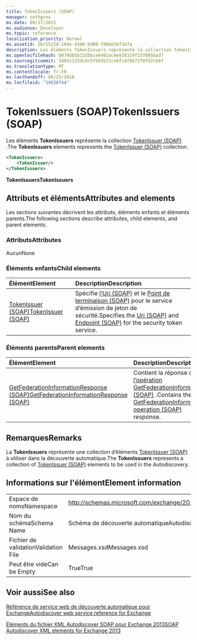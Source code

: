 ```yaml
---
title: TokenIssuers (SOAP)
manager: sethgros
ms.date: 09/17/2015
ms.audience: Developer
ms.topic: reference
localization_priority: Normal
ms.assetid: 26c55228-184e-4340-bd80-f86be56f3e7a
description: Les éléments TokenIssuers représente la collection TokenIssuer (SOAP).
ms.openlocfilehash: b070d85b32d5bce8461ac4e930329f237885bad7
ms.sourcegitcommit: 34041125dc8c5f993b21cebfc4f8b72f0fd2cb6f
ms.translationtype: MT
ms.contentlocale: fr-FR
ms.lasthandoff: 06/25/2018
ms.locfileid: "19838744"
---
```

# <a name="tokenissuers-soap"></a><span data-ttu-id="9c9cc-103">TokenIssuers (SOAP)</span><span class="sxs-lookup"><span data-stu-id="9c9cc-103">TokenIssuers (SOAP)</span></span>

<span data-ttu-id="9c9cc-104">Les éléments **TokenIssuers** représente la collection [TokenIssuer (SOAP)](tokenissuer-soap.md) .</span><span class="sxs-lookup"><span data-stu-id="9c9cc-104">The **TokenIssuers** elements represents the [TokenIssuer (SOAP)](tokenissuer-soap.md) collection.</span></span> 
  
```XML
<TokenIssuers>
    <TokenIssuer/>
</TokenIssuers>
```

 <span data-ttu-id="9c9cc-105">**TokenIssuers**</span><span class="sxs-lookup"><span data-stu-id="9c9cc-105">**TokenIssuers**</span></span>
## <a name="attributes-and-elements"></a><span data-ttu-id="9c9cc-106">Attributs et éléments</span><span class="sxs-lookup"><span data-stu-id="9c9cc-106">Attributes and elements</span></span>

<span data-ttu-id="9c9cc-107">Les sections suivantes décrivent les attributs, éléments enfants et éléments parents.</span><span class="sxs-lookup"><span data-stu-id="9c9cc-107">The following sections describe attributes, child elements, and parent elements.</span></span>
  
### <a name="attributes"></a><span data-ttu-id="9c9cc-108">Attributs</span><span class="sxs-lookup"><span data-stu-id="9c9cc-108">Attributes</span></span>

<span data-ttu-id="9c9cc-109">Aucun</span><span class="sxs-lookup"><span data-stu-id="9c9cc-109">None</span></span>
  
### <a name="child-elements"></a><span data-ttu-id="9c9cc-110">Éléments enfants</span><span class="sxs-lookup"><span data-stu-id="9c9cc-110">Child elements</span></span>

|<span data-ttu-id="9c9cc-111">**Élément**</span><span class="sxs-lookup"><span data-stu-id="9c9cc-111">**Element**</span></span>|<span data-ttu-id="9c9cc-112">**Description**</span><span class="sxs-lookup"><span data-stu-id="9c9cc-112">**Description**</span></span>|
|:-----|:-----|
|[<span data-ttu-id="9c9cc-113">TokenIssuer (SOAP)</span><span class="sxs-lookup"><span data-stu-id="9c9cc-113">TokenIssuer (SOAP)</span></span>](tokenissuer-soap.md) <br/> |<span data-ttu-id="9c9cc-114">Spécifie [l’Uri (SOAP)](uri-soap.md) et le [Point de terminaison (SOAP)](endpoint-soap.md) pour le service d’émission de jeton de sécurité.</span><span class="sxs-lookup"><span data-stu-id="9c9cc-114">Specifies the [Uri (SOAP)](uri-soap.md) and [Endpoint (SOAP)](endpoint-soap.md) for the security token service.</span></span>  <br/> |
   
### <a name="parent-elements"></a><span data-ttu-id="9c9cc-115">Éléments parents</span><span class="sxs-lookup"><span data-stu-id="9c9cc-115">Parent elements</span></span>

|<span data-ttu-id="9c9cc-116">**Élément**</span><span class="sxs-lookup"><span data-stu-id="9c9cc-116">**Element**</span></span>|<span data-ttu-id="9c9cc-117">**Description**</span><span class="sxs-lookup"><span data-stu-id="9c9cc-117">**Description**</span></span>|
|:-----|:-----|
|[<span data-ttu-id="9c9cc-118">GetFederationInformationResponse (SOAP)</span><span class="sxs-lookup"><span data-stu-id="9c9cc-118">GetFederationInformationResponse (SOAP)</span></span>](getfederationinformationresponse-soap.md) <br/> |<span data-ttu-id="9c9cc-119">Contient la réponse de [l’opération GetFederationInformation (SOAP)](getfederationinformation-operation-soap.md) .</span><span class="sxs-lookup"><span data-stu-id="9c9cc-119">Contains the [GetFederationInformation operation (SOAP)](getfederationinformation-operation-soap.md) response.</span></span>  <br/> |
   
## <a name="remarks"></a><span data-ttu-id="9c9cc-120">Remarques</span><span class="sxs-lookup"><span data-stu-id="9c9cc-120">Remarks</span></span>

<span data-ttu-id="9c9cc-121">La **TokenIssuers** représente une collection d’éléments [TokenIssuer (SOAP)](tokenissuer-soap.md) à utiliser dans la découverte automatique.</span><span class="sxs-lookup"><span data-stu-id="9c9cc-121">The **TokenIssuers** represents a collection of [TokenIssuer (SOAP)](tokenissuer-soap.md) elements to be used in the Autodiscovery.</span></span> 
  
## <a name="element-information"></a><span data-ttu-id="9c9cc-122">Informations sur l'élément</span><span class="sxs-lookup"><span data-stu-id="9c9cc-122">Element information</span></span>

|||
|:-----|:-----|
|<span data-ttu-id="9c9cc-123">Espace de noms</span><span class="sxs-lookup"><span data-stu-id="9c9cc-123">Namespace</span></span>  <br/> |http://schemas.microsoft.com/exchange/2010/Autodiscover  <br/> |
|<span data-ttu-id="9c9cc-124">Nom du schéma</span><span class="sxs-lookup"><span data-stu-id="9c9cc-124">Schema Name</span></span>  <br/> |<span data-ttu-id="9c9cc-125">Schéma de découverte automatique</span><span class="sxs-lookup"><span data-stu-id="9c9cc-125">Autodiscover schema</span></span>  <br/> |
|<span data-ttu-id="9c9cc-126">Fichier de validation</span><span class="sxs-lookup"><span data-stu-id="9c9cc-126">Validation File</span></span>  <br/> |<span data-ttu-id="9c9cc-127">Messages.xsd</span><span class="sxs-lookup"><span data-stu-id="9c9cc-127">Messages.xsd</span></span>  <br/> |
|<span data-ttu-id="9c9cc-128">Peut être vide</span><span class="sxs-lookup"><span data-stu-id="9c9cc-128">Can be Empty</span></span>  <br/> |<span data-ttu-id="9c9cc-129">True</span><span class="sxs-lookup"><span data-stu-id="9c9cc-129">True</span></span>  <br/> |
   
## <a name="see-also"></a><span data-ttu-id="9c9cc-130">Voir aussi</span><span class="sxs-lookup"><span data-stu-id="9c9cc-130">See also</span></span>



[<span data-ttu-id="9c9cc-131">Référence de service web de découverte automatique pour Exchange</span><span class="sxs-lookup"><span data-stu-id="9c9cc-131">Autodiscover web service reference for Exchange</span></span>](autodiscover-web-service-reference-for-exchange.md)
  
[<span data-ttu-id="9c9cc-132">Éléments du fichier XML Autodiscover SOAP pour Exchange 2013</span><span class="sxs-lookup"><span data-stu-id="9c9cc-132">SOAP Autodiscover XML elements for Exchange 2013</span></span>](soap-autodiscover-xml-elements-for-exchange-2013.md)

